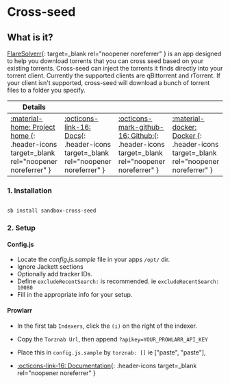 # Cross-seed

## What is it?

[FlareSolverr](https://github.com/mmgoodnow/cross-seed){: target=_blank rel="noopener noreferrer" }  is an app designed to help you download torrents that you can cross seed based on your existing torrents. Cross-seed can inject the torrents it finds directly into your torrent client. Currently the supported clients are qBittorrent and rTorrent. If your client isn't supported, cross-seed will download a bunch of torrent files to a folder you specify. 

| Details     |             |             |             |
|-------------|-------------|-------------|-------------|
| [:material-home: Project home ](https://github.com/mmgoodnow/cross-seed){: .header-icons target=_blank rel="noopener noreferrer" } | [:octicons-link-16: Docs](https://github.com/mmgoodnow/cross-seed){: .header-icons target=_blank rel="noopener noreferrer" } | [:octicons-mark-github-16: Github:](https://github.com/mmgoodnow/cross-seed){: .header-icons target=_blank rel="noopener noreferrer" } | [:material-docker: Docker ](https://hub.docker.com/r/mmgoodnow/cross-seed){: .header-icons target=_blank rel="noopener noreferrer" }|

### 1. Installation

``` shell

sb install sandbox-cross-seed

```

### 2. Setup
#### Config.js
- Locate the _config.js.sample_ file in your apps `/opt/` dir. 
- Ignore Jackett sections
- Optionally add tracker IDs. 
- Define `excludeRecentSearch:` is recommended. ie `excludeRecentSearch: 10080`
- Fill in the appropriate info for your setup. 
#### Prowlarr
- In the first tab `Indexers`, click the `(i)` on the right of the indexer. 
- Copy the `Torznab Url`, then append `?apikey=YOUR_PROWLARR_API_KEY`
- Place this in `config.js.sample` by `torznab: []` ie ["paste", "paste"],


- [:octicons-link-16: Documentation](https://github.com/mmgoodnow/cross-seed){: .header-icons target=_blank rel="noopener noreferrer" }
